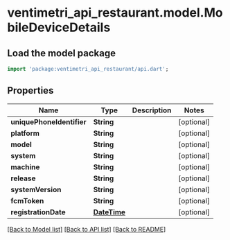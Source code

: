 # ventimetri_api_restaurant.model.MobileDeviceDetails

## Load the model package
```dart
import 'package:ventimetri_api_restaurant/api.dart';
```

## Properties
Name | Type | Description | Notes
------------ | ------------- | ------------- | -------------
**uniquePhoneIdentifier** | **String** |  | [optional] 
**platform** | **String** |  | [optional] 
**model** | **String** |  | [optional] 
**system** | **String** |  | [optional] 
**machine** | **String** |  | [optional] 
**release** | **String** |  | [optional] 
**systemVersion** | **String** |  | [optional] 
**fcmToken** | **String** |  | [optional] 
**registrationDate** | [**DateTime**](DateTime.md) |  | [optional] 

[[Back to Model list]](../README.md#documentation-for-models) [[Back to API list]](../README.md#documentation-for-api-endpoints) [[Back to README]](../README.md)


